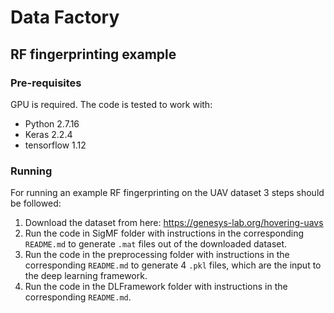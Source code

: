 # Data Factory

## RF fingerprinting example

### Pre-requisites
GPU is required.
The code is tested to work with:
- Python 2.7.16
- Keras 2.2.4
- tensorflow 1.12

### Running
For running an example RF fingerprinting on the UAV dataset 3 steps should be followed:

1. Download the dataset from here: https://genesys-lab.org/hovering-uavs
2. Run the code in SigMF folder with instructions in the corresponding `README.md` to generate `.mat` files out of the downloaded dataset. 
3. Run the code in the preprocessing folder with instructions in the corresponding `README.md` to generate 4 `.pkl` files, which are the input to the deep learning framework. 
4. Run the code in the DLFramework folder with instructions in the corresponding `README.md`.
